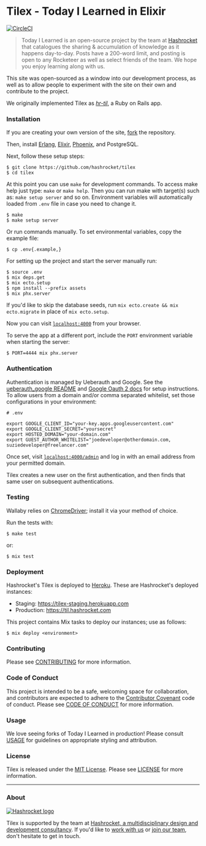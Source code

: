 # Tilex - Today I Learned in Elixir

[![CircleCI](https://circleci.com/gh/hashrocket/tilex.svg?style=svg)](https://circleci.com/gh/hashrocket/tilex)

> Today I Learned is an open-source project by the team at
> [Hashrocket](https://hashrocket.com/) that catalogues the sharing &
> accumulation of knowledge as it happens day-to-day. Posts have a 200-word
> limit, and posting is open to any Rocketeer as well as select friends of the
> team. We hope you enjoy learning along with us.

This site was open-sourced as a window into our development process, as well as
to allow people to experiment with the site on their own and contribute to the
project.

We originally implemented Tilex as
[_hr-til_](https://github.com/hashrocket/hr-til), a Ruby on Rails app.

### Installation

If you are creating your own version of the site,
[fork](https://help.github.com/articles/fork-a-repo/) the repository.

Then, install [Erlang](https://www.erlang.org/),
[Elixir](https://elixir-lang.org/),
[Phoenix](http://www.phoenixframework.org/docs/installation), and PostgreSQL.

Next, follow these setup steps:

```shell
$ git clone https://github.com/hashrocket/tilex
$ cd tilex
```

At this point you can use `make` for development commands. To access make help just type: `make` or `make help`. Then you can run make with target(s) such as: `make setup server` and so on. Environment variables will automatically loaded from `.env` file in case you need to change it.

```shell
$ make
$ make setup server
```

Or run commands manually. To set environmental variables, copy the example file:

```shell
$ cp .env{.example,}
```

For setting up the project and start the server manually run:

```shell
$ source .env
$ mix deps.get
$ mix ecto.setup
$ npm install --prefix assets
$ mix phx.server
```

If you'd like to skip the database seeds, run `mix ecto.create && mix
ecto.migrate` in place of `mix ecto.setup`.

Now you can visit [`localhost:4000`](http://localhost:4000) from your browser.

To serve the app at a different port, include the `PORT` environment
variable when starting the server:

```shell
$ PORT=4444 mix phx.server
```

### Authentication

Authentication is managed by Ueberauth and Google. See the
[ueberauth_google README](https://github.com/ueberauth/ueberauth_google)
and [Google Oauth 2 docs](https://developers.google.com/identity/protocols/OAuth2WebServer) for
setup instructions. To allow users from a domain and/or comma separated whitelist, set those configurations in
your environment:

```shell
# .env

export GOOGLE_CLIENT_ID="your-key.apps.googleusercontent.com"
export GOOGLE_CLIENT_SECRET="yoursecret"
export HOSTED_DOMAIN="your-domain.com"
export GUEST_AUTHOR_WHITELIST="joedeveloper@otherdomain.com, suziedeveloper@freelancer.com"
```

Once set, visit [`localhost:4000/admin`](http://localhost:4000/admin) and log
in with an email address from your permitted domain.

Tilex creates a new user on the first authentication, and then finds that same
user on subsequent authentications.

### Testing

Wallaby relies on
[ChromeDriver](https://sites.google.com/a/chromium.org/chromedriver/); install
it via your method of choice.

Run the tests with:

```shell
$ make test
```

or:

```shell
$ mix test
```

### Deployment

Hashrocket's Tilex is deployed to [Heroku](https://www.heroku.com/). These are
Hashrocket's deployed instances:

- Staging: https://tilex-staging.herokuapp.com
- Production: https://til.hashrocket.com

This project contains Mix tasks to deploy our instances; use as follows:

```shell
$ mix deploy <environment>
```

### Contributing

Please see [CONTRIBUTING](CONTRIBUTING.md) for more information.

### Code of Conduct

This project is intended to be a safe, welcoming space for collaboration, and
contributors are expected to adhere to the [Contributor
Covenant](http://contributor-covenant.org) code of conduct. Please see [CODE OF
CONDUCT](CODE_OF_CONDUCT.md) for more information.

### Usage

We love seeing forks of Today I Learned in production! Please consult
[USAGE](USAGE.md) for guidelines on appropriate styling and attribution.

### License

Tilex is released under the [MIT License](http://www.opensource.org/licenses/MIT). Please
see [LICENSE](LICENSE.md) for more information.

---

### About

[![Hashrocket logo](https://hashrocket.com/hashrocket_logo.svg)](https://hashrocket.com)

Tilex is supported by the team at [Hashrocket, a multidisciplinary design and
development consultancy](https://hashrocket.com). If you'd like to [work with
us](https://hashrocket.com/contact-us/hire-us) or [join our
team](https://hashrocket.com/contact-us/jobs), don't hesitate to get in touch.
